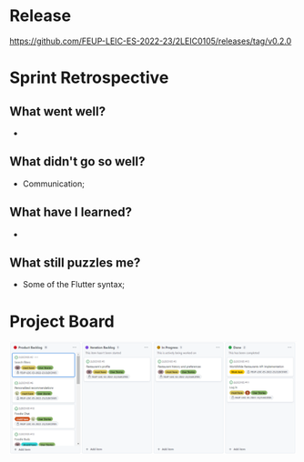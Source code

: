 # Release
https://github.com/FEUP-LEIC-ES-2022-23/2LEIC0105/releases/tag/v0.2.0


# Sprint Retrospective


## What went well?
 
 - 
 
## What didn't go so well?

- Communication;

 ## What have I learned?

- 


 ## What still puzzles me?

- Some of the Flutter syntax;

 
 # Project Board
 <p align="center" justify="center">
  <img src="../images/board(1).png"/>
</p>
 
 
